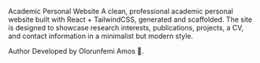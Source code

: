 Academic Personal Website
A clean, professional academic personal website built with React + TailwindCSS, generated and scaffolded.
The site is designed to showcase research interests, publications, projects, a CV, and contact information in a minimalist but modern style.

Author
Developed by Olorunfemi Amos 🤝.